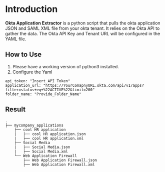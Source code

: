 # Introduction

**Okta Application Extractor** is a python script that pulls the okta application JSON and SAML XML file from your okta tenant. It relies on the Okta API to gather the data. The Okta API Key and Tenant URL will be configured in the YAML file. 

## How to Use
1. Please have a working version of python3 installed. 
2. Configure the Yaml 

```
api_token: "Insert API Token"
application_url: "https://YourComapnyURL.okta.com/api/v1/apps?filter=status+eq+%22ACTIVE%22&limit=200"
folder_name: "Provide_Folder_Name"

```


## Result

```
.
├── mycompany_applications
    ├── cool HR application
    |   ├── cool HR application.json
    |   ├── cool HR application.xml
    ├── Social Media
    |   ├── Social Media.json
    |   ├── Social Media.xml
    └── Web Application Firewall
        ├── Web Application Firewall.json
        ├── Web Application Firewall.xml
```
